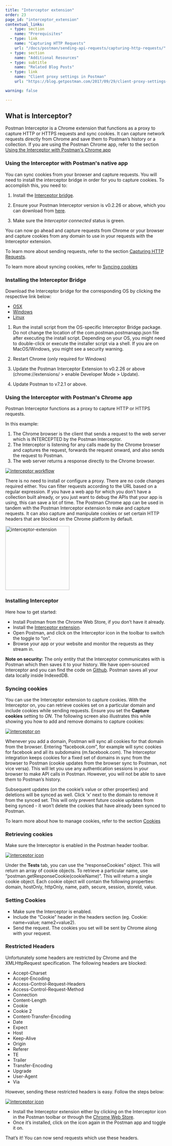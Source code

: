 ```yaml
---
title: "Interceptor extension"
order: 23
page_id: "interceptor_extension"
contextual_links:
  - type: section
    name: "Prerequisites"
  - type: link
    name: "Capturing HTTP Requests"
    url: "/docs/postman/sending-api-requests/capturing-http-requests/"
  - type: section
    name: "Additional Resources"
  - type: subtitle
    name: "Related Blog Posts"
  - type: link
    name: "Client proxy settings in Postman"
    url: "https://blog.getpostman.com/2017/09/29/client-proxy-settings-in-postman/?_ga=2.233138392.754547870.1571851340-1454169035.1570491567"

warning: false

---
```


## What is Interceptor?

Postman Interceptor is a Chrome extension that functions as a proxy to capture HTTP or HTTPS requests and sync cookies. It can capture network requests directly from Chrome and save them to Postman’s history or a collection. If you are using the Postman Chrome app, refer to the section [Using the Interceptor with Postman's Chrome app](#using-the-interceptor-with-postman's-chrome-app)

### Using the Interceptor with Postman's native app

You can sync cookies from your browser and capture requests. You will need to install the interceptor bridge in order for you to capture cookies. To accomplish this, you need to:

1. Install the [Interceptor bridge](#installing-the-interceptor-bridge).

1. Ensure your Postman Interceptor version is v0.2.26 or above, which you can download from [here](https://go.pstmn.io/interceptor-download).

1. Make sure the *Interceptor connected* status is green.

You can now go ahead and capture requests from Chrome or your browser and capture cookies from any domain to use in your requests with the Interceptor extension.

To learn more about sending requests, refer to the section [Capturing HTTP Requests](/docs/postman/sending-api-requests/capturing-http-requests/).

To learn more about syncing cookies, refer to [Syncing cookies](#syncing-cookies)

### Installing the Interceptor Bridge

Download the Interceptor bridge for the corresponding OS by clicking the respective link below:

* [OSX](https://go.pstmn.io/interceptor-bridge-macos)
* [Windows](https://go.pstmn.io/interceptor-bridge-windows)
* [Linux](https://go.pstmn.io/interceptor-bridge-linux)

1. Run the install script from the OS-specific Interceptor Bridge package. Do not change the location of the com.postman.postmanapp.json file after executing the install script. Depending on your OS, you might need to double-click or execute the installer script via a shell. If you are on MacOS/Windows, you might see a security warning.

1. Restart Chrome (only required for Windows)

1. Update the Postman Interceptor Extension to v0.2.26 or above (chrome://extensions/ > enable Developer Mode > Update).

1. Update Postman to v7.2.1 or above.

### Using the Interceptor with Postman's Chrome app

Postman Interceptor functions as a proxy to capture HTTP or HTTPS requests.  

In this example:

1. The Chrome browser is the client that sends a request to the web server which is INTERCEPTED by the Postman Interceptor.
1. The Interceptor is listening for any calls made by the Chrome browser and captures the request, forwards the request onward, and also sends the request to Postman.
1. The web server returns a response directly to the Chrome browser.

[![interceptor workflow](https://assets.postman.com/postman-docs/proxy.interceptor.png)](https://assets.postman.com/postman-docs/proxy.interceptor.png)

There is no need to install or configure a proxy. There are no code changes required either. You can filter requests according to the URL based on a regular expression. If you have a web app for which you don’t have a collection built already, or you just want to debug the APIs that your app is using, this can save a lot of time. The Postman Chrome app can be used in tandem with the Postman Interceptor extension to make and capture requests. It can also capture and manipulate cookies or set certain HTTP headers that are blocked on the Chrome platform by default.

<a href="https://assets.postman.com/postman-docs/proxy.interceptExt.png"><img width="200" alt="interceptor-extension" src="https://assets.postman.com/postman-docs/proxy.interceptExt.png"></a>

### Installing Interceptor

Here how to get started:

* Install Postman from the Chrome Web Store, if you don’t have it already.
* Install the [Interceptor extension](https://chrome.google.com/webstore/detail/postman-interceptor/aicmkgpgakddgnaphhhpliifpcfhicfo/support?hl=en).
* Open Postman, and click on the Interceptor icon in the toolbar to switch the toggle to “on”.
* Browse your app or your website and monitor the requests as they stream in.

**Note on security:** The only entity that the Interceptor communicates with is Postman which then saves it to your history. We have open-sourced Interceptor and you can find the code on [Github](https://github.com/a85/PostmanInterceptor). Postman saves all your data locally inside IndexedDB.

### Syncing cookies

 You can use the Interceptor extension to capture cookies. With the Interceptor on, you can retrieve cookies set on a particular domain and include cookies while sending requests. Ensure you set the **Capture cookies** setting to *ON*. The following screen also illustrates this while showing you how to add and remove domains to capture cookies:

[![interceptor on](https://assets.postman.com/postman-docs/Interceptor-1.gif)](https://assets.postman.com/postman-docs/Interceptor-1.gif)

Whenever you add a domain, Postman will sync all cookies for that domain from the browser. Entering “facebook.com”, for example will sync cookies for facebook and all its subdomains (m.facebook.com). The Interceptor integration keeps cookies for a fixed set of domains in sync from the browser to Postman (cookie updates from the browser sync to Postman, not vice versa). This will let you use any authentication sessions in your browser to make API calls in Postman. However, you will not be able to save them to Postman’s history.

Subsequent updates (on the cookie’s value or other properties) and deletions will be synced as well. Click ‘x’ next to the domain to remove it from the synced set. This will only prevent future cookie updates from being synced - it won’t delete the cookies that have already been synced to Postman.

To learn more about how to manage cookies, refer to the section [Cookies](/docs/postman/sending-api-requests/cookies/)

### Retrieving cookies

Make sure the Interceptor is enabled in the Postman header toolbar.

[![interceptor icon](https://assets.postman.com/postman-docs/WS-interceptor_cookies_1.png)](https://assets.postman.com/postman-docs/WS-interceptor_cookies_1.png)

Under the **Tests** tab, you can use the “responseCookies” object. This will return an array of cookie objects. To retrieve a particular name, use “postman.getResponseCookie(cookieName)”. This will return a single cookie object. Each cookie object will contain the following properties: domain, hostOnly, httpOnly, name, path, secure, session, storeId, value.

### Setting Cookies

* Make sure the Interceptor is enabled.
* Include the “Cookie” header in the headers section (eg. Cookie: name=value; name2=value2).
* Send the request. The cookies you set will be sent by Chrome along with your request.

### Restricted Headers

Unfortunately some headers are restricted by Chrome and the XMLHttpRequest specification. The following headers are blocked:

* Accept-Charset
* Accept-Encoding
* Access-Control-Request-Headers
* Access-Control-Request-Method
* Connection
* Content-Length
* Cookie
* Cookie 2
* Content-Transfer-Encoding
* Date
* Expect
* Host
* Keep-Alive
* Origin
* Referer
* TE
* Trailer
* Transfer-Encoding
* Upgrade
* User-Agent
* Via

However, sending these restricted headers is easy. Follow the steps below:

[![interceptor icon](https://assets.postman.com/postman-docs/WS-interceptor.png)](https://assets.postman.com/postman-docs/WS-interceptor.png)

* Install the Interceptor extension either by clicking on the Interceptor icon in the Postman toolbar or through the [Chrome Web Store](https://chrome.google.com/webstore/detail/postman-interceptor/aicmkgpgakddgnaphhhpliifpcfhicfo).
* Once it’s installed, click on the icon again in the Postman app and toggle it on.

That’s it! You can now send requests which use these headers.
